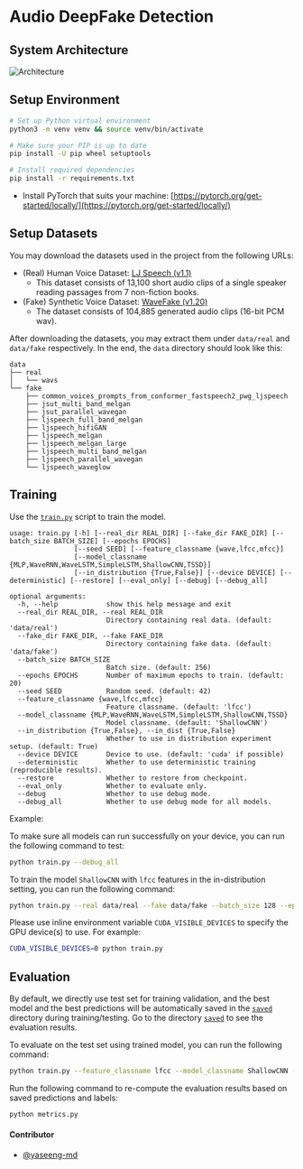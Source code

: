 # Audio DeepFake Detection



## System Architecture
![Architecture](https://github.com/user-attachments/assets/0c0b6eb5-8129-408f-9df1-e4629e9302c0)





## Setup Environment

```bash
# Set up Python virtual environment
python3 -m venv venv && source venv/bin/activate

# Make sure your PIP is up to date
pip install -U pip wheel setuptools

# Install required dependencies
pip install -r requirements.txt
```

-   Install PyTorch that suits your machine: [https://pytorch.org/get-started/locally/](https://pytorch.org/get-started/locally/)

## Setup Datasets

You may download the datasets used in the project from the following URLs:

-   (Real) Human Voice Dataset: [LJ Speech (v1.1)](https://keithito.com/LJ-Speech-Dataset/)
    -   This dataset consists of 13,100 short audio clips of a single speaker reading passages from 7 non-fiction books.
-   (Fake) Synthetic Voice Dataset: [WaveFake (v1.20)](https://zenodo.org/record/5642694)
    -   The dataset consists of 104,885 generated audio clips (16-bit PCM wav).

After downloading the datasets, you may extract them under `data/real` and `data/fake` respectively. In the end, the `data` directory should look like this:

```
data
├── real
│   └── wavs
└── fake
    ├── common_voices_prompts_from_conformer_fastspeech2_pwg_ljspeech
    ├── jsut_multi_band_melgan
    ├── jsut_parallel_wavegan
    ├── ljspeech_full_band_melgan
    ├── ljspeech_hifiGAN
    ├── ljspeech_melgan
    ├── ljspeech_melgan_large
    ├── ljspeech_multi_band_melgan
    ├── ljspeech_parallel_wavegan
    └── ljspeech_waveglow
```


## Training

Use the [`train.py`](train.py) script to train the model.

```
usage: train.py [-h] [--real_dir REAL_DIR] [--fake_dir FAKE_DIR] [--batch_size BATCH_SIZE] [--epochs EPOCHS]
                [--seed SEED] [--feature_classname {wave,lfcc,mfcc}]
                [--model_classname {MLP,WaveRNN,WaveLSTM,SimpleLSTM,ShallowCNN,TSSD}]
                [--in_distribution {True,False}] [--device DEVICE] [--deterministic] [--restore] [--eval_only] [--debug] [--debug_all]

optional arguments:
  -h, --help            show this help message and exit
  --real_dir REAL_DIR, --real REAL_DIR
                        Directory containing real data. (default: 'data/real')
  --fake_dir FAKE_DIR, --fake FAKE_DIR
                        Directory containing fake data. (default: 'data/fake')
  --batch_size BATCH_SIZE
                        Batch size. (default: 256)
  --epochs EPOCHS       Number of maximum epochs to train. (default: 20)
  --seed SEED           Random seed. (default: 42)
  --feature_classname {wave,lfcc,mfcc}
                        Feature classname. (default: 'lfcc')
  --model_classname {MLP,WaveRNN,WaveLSTM,SimpleLSTM,ShallowCNN,TSSD}
                        Model classname. (default: 'ShallowCNN')
  --in_distribution {True,False}, --in_dist {True,False}
                        Whether to use in distribution experiment setup. (default: True)
  --device DEVICE       Device to use. (default: 'cuda' if possible)
  --deterministic       Whether to use deterministic training (reproducible results).
  --restore             Whether to restore from checkpoint.
  --eval_only           Whether to evaluate only.
  --debug               Whether to use debug mode.
  --debug_all           Whether to use debug mode for all models.
```

Example:

To make sure all models can run successfully on your device, you can run the following command to test:

```bash
python train.py --debug_all
```

To train the model `ShallowCNN` with `lfcc` features in the in-distribution setting, you can run the following command:

```bash
python train.py --real data/real --fake data/fake --batch_size 128 --epochs 20 --seed 42 --feature_classname lfcc --model_classname ShallowCNN
```

Please use inline environment variable `CUDA_VISIBLE_DEVICES` to specify the GPU device(s) to use. For example:

```bash
CUDA_VISIBLE_DEVICES=0 python train.py
```

## Evaluation

By default, we directly use test set for training validation, and the best model and the best predictions will be automatically saved in the [`saved`](saved) directory during training/testing. Go to the directory [`saved`](saved) to see the evaluation results.

To evaluate on the test set using trained model, you can run the following command:

```bash
python train.py --feature_classname lfcc --model_classname ShallowCNN --restore --eval_only
```

Run the following command to re-compute the evaluation results based on saved predictions and labels:

```bash
python metrics.py
```


#### Contributor

- [@yaseeng-md](https://github.com/yaseeng-md)

